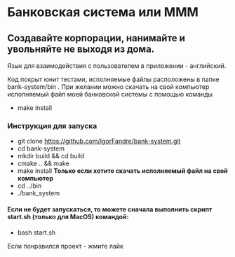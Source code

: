 # Банковская система или МММ

## Создавайте корпорации, нанимайте и увольняйте не выходя из дома.

Язык для взаимодействия с пользователем в приложении - английский.

Код покрыт юнит тестами, исполняемые файлы расположены в папке bank-system/bin . При желании можно скачать на свой компьютер исполняемый файл моей банковской системы с помощью команды

* make install

### Инструкция для запуска

* git clone https://github.com/IgorFandre/bank-system.git
* cd bank-system
* mkdir build && cd build
* cmake .. && make
* make install __Только если хотите скачать исполняемый файл на свой компьютер__
* cd ../bin
* ./bank_system

#### Если не будет запускаться, то можете сначала выполнить скрипт start.sh (только для MacOS) командой:

* bash start.sh

Если понравился проект - жмите лайк
